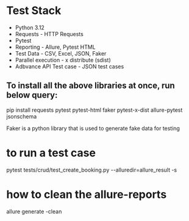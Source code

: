 # Test Stack
- Python 3.12
- Requests - HTTP Requests
- Pytest
- Reporting - Allure, Pytest HTML
- Test Data - CSV, Excel, JSON, Faker
- Parallel execution - x distribute (sdist)
- Adbvance API Test case - JSON test cases

## To install all the above libraries at once, run below query:
pip install requests pytest pytest-html faker pytest-x-dist allure-pytest jsonschema 

Faker is a python library that is used to generate fake data for testing

# to run a test case
pytest tests/crud/test_create_booking.py --alluredir=allure_result -s

# how to clean the allure-reports
allure generate -clean